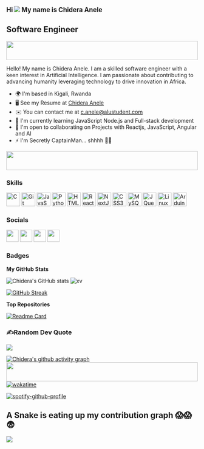 **<big>Hi</big> ![](https://user-images.githubusercontent.com/18350557/176309783-0785949b-9127-417c-8b55-ab5a4333674e.gif) <big>My name is Chidera Anele</big>**

**Software Engineer**
--------------------------------------------------------

<img width="100%" height="50" src="https://i.imgur.com/dBaSKWF.gif" />

Hello! My name is Chidera Anele. I am a skilled software engineer with a keen interest in Artificial Intelligence. I am passionate about contributing to advancing humanity leveraging  technology to drive innovation in Africa.

*   🌍  I'm based in Kigali, Rwanda
*   🖥️  See my Resume at [Chidera Anele](https://docs.google.com/document/d/1MweEkyWQh0K7bhfRvRzyVbMTTmXFfYrUqGSCrn6Ah2w/edit)
*   ✉️  You can contact me at [c.anele@alustudent.com](mailto:c.anele@alustudent.com)
*   🧠  I'm currently learning JavaScript Node.js and Full-stack development
*   🤝  I'm open to collaborating on Projects with Reactjs, JavaScript, Angular and AI
*   ⚡  I'm Secretly CaptainMan... shhhh 🤫🤫

<img width="100%" height="50" src="https://i.imgur.com/dBaSKWF.gif" />

### Skills 
<p align="left">
<a href="https://docs.microsoft.com/en-us/cpp/?view=msvc-170" target="_blank" rel="noreferrer"><img src="https://raw.githubusercontent.com/danielcranney/readme-generator/main/public/icons/skills/c-colored.svg" width="36" height="36" alt="C" /></a>
<a href="https://git-scm.com/" target="_blank" rel="noreferrer"><img src="https://raw.githubusercontent.com/danielcranney/readme-generator/main/public/icons/skills/git-colored.svg" width="36" height="36" alt="Git" /></a>
<a href="https://developer.mozilla.org/en-US/docs/Web/JavaScript" target="_blank" rel="noreferrer"><img src="https://raw.githubusercontent.com/danielcranney/readme-generator/main/public/icons/skills/javascript-colored.svg" width="36" height="36" alt="JavaScript" /></a>
<a href="https://www.python.org/" target="_blank" rel="noreferrer"><img src="https://raw.githubusercontent.com/danielcranney/readme-generator/main/public/icons/skills/python-colored.svg" width="36" height="36" alt="Python" /></a>
<a href="https://developer.mozilla.org/en-US/docs/Glossary/HTML5" target="_blank" rel="noreferrer"><img src="https://raw.githubusercontent.com/danielcranney/readme-generator/main/public/icons/skills/html5-colored.svg" width="36" height="36" alt="HTML5" /></a>
<a href="https://reactjs.org/" target="_blank" rel="noreferrer"><img src="https://raw.githubusercontent.com/danielcranney/readme-generator/main/public/icons/skills/react-colored.svg" width="36" height="36" alt="React" /></a>
<a href="https://nextjs.org/docs" target="_blank" rel="noreferrer"><img src="https://raw.githubusercontent.com/danielcranney/readme-generator/main/public/icons/skills/nextjs-colored.svg" width="36" height="36" alt="NextJs" /></a>
<a href="https://www.w3.org/TR/CSS/#css" target="_blank" rel="noreferrer"><img src="https://raw.githubusercontent.com/danielcranney/readme-generator/main/public/icons/skills/css3-colored.svg" width="36" height="36" alt="CSS3" /></a>
<a href="https://www.mysql.com/" target="_blank" rel="noreferrer"><img src="https://raw.githubusercontent.com/danielcranney/readme-generator/main/public/icons/skills/mysql-colored.svg" width="36" height="36" alt="MySQL" /></a>
<a href="https://jquery.com/" target="_blank" rel="noreferrer"><img src="https://raw.githubusercontent.com/danielcranney/readme-generator/main/public/icons/skills/jquery-colored.svg" width="36" height="36" alt="JQuery" /></a>
<a href="https://www.linux.org" target="_blank" rel="noreferrer"><img src="https://raw.githubusercontent.com/danielcranney/readme-generator/main/public/icons/skills/linux-colored.svg" width="36" height="36" alt="Linux" /></a>
<a href="https://store.arduino.cc/?gclid=Cj0KCQjw2eilBhCCARIsAG0Pf8uueBifykWcsSS4LPESeGQfxGVKJYnzV7bz471XfknQJy_1VINVWM8aAkLtEALw_wcB" target="_blank" rel="noreferrer"><img src="https://raw.githubusercontent.com/danielcranney/readme-generator/main/public/icons/skills/arduino-colored.svg" width="36" height="36" alt="Arduino" /></a>
</p>
                    
### Socials

<p align="left"> <a href="discordapp.com/users/1110773777366790144" target="_blank" rel="noreferrer"><img src="https://raw.githubusercontent.com/danielcranney/readme-generator/main/public/icons/socials/discord.svg" width="32" height="32" /></a> <a href="https://www.github.com/Chidera0001" target="_blank" rel="noreferrer"><img src="https://raw.githubusercontent.com/danielcranney/readme-generator/main/public/icons/socials/github.svg" width="32" height="32" /></a> <a href="https://https://www.linkedin.com/in/chidera-anele/" target="_blank" rel="noreferrer"><img src="https://raw.githubusercontent.com/danielcranney/readme-generator/main/public/icons/socials/linkedin.svg" width="32" height="32" /></a> <a href="https://www.instagram.com/chidera.anele/" target="_blank" rel="noreferrer"><img src="https://raw.githubusercontent.com/danielcranney/readme-generator/main/public/icons/socials/instagram.svg" width="32" height="32" /></a></p>

### Badges

<b>My GitHub Stats</b>

![Chidera's GitHub stats](https://github-readme-stats.vercel.app/api?username=Chidera0001&show_icons=true&theme=github_dark)
<img align="centre" src="https://github-readme-stats.vercel.app/api/top-langs?username=Chidera0001&show_icons=true&locale=en&layout=compact" alt="xv" /></p>
[![GitHub Streak](https://streak-stats.demolab.com?user=Chidera0001&theme=github-dark-blue&date_format=M%20j%5B%2C%20Y%5D)](https://git.io/streak-stats)

<b>Top Repositories</b>

[![Readme Card](https://github-readme-stats.vercel.app/api/pin/?username=Chidera0001&repo=my-website&theme=github_dark)](https://github.com/anuraghazra/github-readme-stats)

### ✍️Random Dev Quote
![](https://quotes-github-readme.vercel.app/api?type=horizontal&theme=github_dark)

 [![Chidera's github activity graph](https://github-readme-activity-graph.vercel.app/graph?username=Chidera0001&bg_color=0d1117&color=708090&line=139ae1&point=ffffff&area=true&hide_border=true)](https://github.com/Chidera0001/github-readme-activity-graph)
<img width="100%" height="50" src="https://i.imgur.com/dBaSKWF.gif" />    
 [![wakatime](https://wakatime.com/badge/user/79a153c8-56b1-4f51-a67e-2bb3e7c2319e.svg)](https://wakatime.com/@79a153c8-56b1-4f51-a67e-2bb3e7c2319e)


[![spotify-github-profile](https://spotify-github-profile.vercel.app/api/view?uid=31nxnii5vwvqufxpavvs7y6y2h7y&cover_image=true&theme=default&show_offline=false&background_color=121212&interchange=false)](https://github.com/kittinan/spotify-github-profile)

## A Snake is eating up my contribution graph 😱😱😨
![](https://github.com/Chidera0001/Chidera0001/blob/output/github-contribution-grid-snake.svg)
